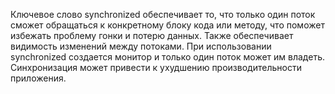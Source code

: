 Ключевое слово synchronized обеспечивает то, что только один поток сможет обращаться к конкретному блоку кода или методу, что поможет избежать проблему гонки и потерю данных. Также обеспечивает видимость изменений между потоками.
При использовании synchronized создается монитор и только один поток может им владеть. 
Синхронизация может привести к ухудшению производительности приложения. 